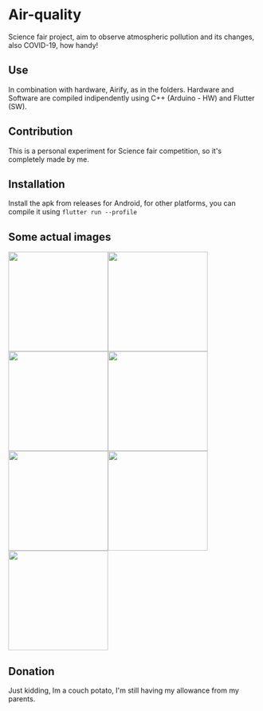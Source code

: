 # Air-quality
Science fair project, aim to observe atmospheric pollution and its changes, also COVID-19, how handy!
## Use
In combination with hardware, Airify, as in the folders. Hardware and Software are compiled indipendently using C++ (Arduino - HW) and Flutter (SW).
## Contribution 
This is a personal experiment for Science fair competition, so it's completely made by me.
## Installation
Install the apk from releases for Android, for other platforms, you can compile it using ```flutter run --profile```
## Some actual images
<img src="https://user-images.githubusercontent.com/64572619/124852781-0597f080-dfcf-11eb-87b4-8bb84929e1d1.jpg" width="200"><img src="https://user-images.githubusercontent.com/64572619/124852804-121c4900-dfcf-11eb-95e8-07d027336257.jpg" width="200"><img src="https://user-images.githubusercontent.com/64572619/124852820-15173980-dfcf-11eb-924f-e4c4528ca1ab.jpg" width="200"><img src="https://user-images.githubusercontent.com/64572619/124852833-18aac080-dfcf-11eb-89fb-92e0b62e1e9b.jpg" width="200"><img src="https://user-images.githubusercontent.com/64572619/124852841-1b0d1a80-dfcf-11eb-8963-262febb4dc8b.jpg" width="200"><img src="https://user-images.githubusercontent.com/64572619/124852843-1ba5b100-dfcf-11eb-8287-29e7669b9f72.jpg" width="200"><img src="https://user-images.githubusercontent.com/64572619/124852846-1d6f7480-dfcf-11eb-9ea9-e0ecc0b49d20.jpg" width="200">
## Donation
Just kidding, Im a couch potato, I'm still having my allowance from my parents.
